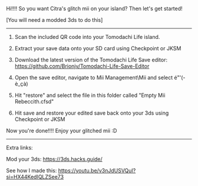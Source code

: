 Hi!!!! So you want Citra's glitch mii on your island? Then let's get started!


[You will need a modded 3ds to do this]

-----------------------------------------------------------------------------------------------------------

1. Scan the included QR code into your Tomodachi Life island.

2. Extract your save data onto your SD card using Checkpoint or JKSM

3. Download the latest version of the Tomodachi Life Save editor: https://github.com/Brionjv/Tomodachi-Life-Save-Editor

4. Open the save editor, navigate to Mii Management\Mii and select é"'(-è_çà)

5. Hit "restore" and select the file in this folder called "Empty Mii Rebeccith.cfsd"

6. Hit save and restore your edited save back onto your 3ds using Checkpoint or JKSM


Now you're done!!!! Enjoy your glitched mii :D

-----------------------------------------------------------------------------------------------------------

Extra links:

Mod your 3ds: https://3ds.hacks.guide/

See how I made this: https://youtu.be/v3nJdUSVQuI?si=HX44KedIQLZSee73
